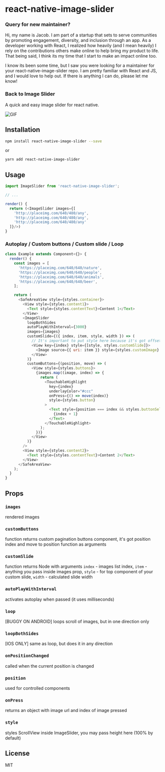 # react-native-image-slider

### Query for new maintainer?
Hi, my name is Jacob. I am part of a startup that sets to serve communities by promoting engagement, diversity, and inclusion through an app. As a developer working with React, I realized how heavily (and I mean heavily) I rely on the contributions others make online to help bring my product to life. That being said, I think its my time that I start to make an impact online too. 

I know its been some time, but I saw you were looking for a maintainer for your react-native-image-slider repo. I am pretty familiar with React and JS, and I would love to help out. If there is anything I can do, please let me know!

### Back to Image Slider
A quick and easy image slider for react native.

![GIF](final.gif)

## Installation

```bash
npm install react-native-image-slider --save
```
or
```bash
yarn add react-native-image-slider
```

## Usage

```javascript
import ImageSlider from 'react-native-image-slider';

// ...

render() {
  return (<ImageSlider images={[
    'http://placeimg.com/640/480/any',
    'http://placeimg.com/640/480/any',
    'http://placeimg.com/640/480/any'
  ]}/>)
}
```

### Autoplay / Custom buttons / Custom slide / Loop

```javascript
class Example extends Component<{}> {
  render() {
    const images = [
      'https://placeimg.com/640/640/nature',
      'https://placeimg.com/640/640/people',
      'https://placeimg.com/640/640/animals',
      'https://placeimg.com/640/640/beer',
    ];

    return (
      <SafeAreaView style={styles.container}>
        <View style={styles.content1}>
          <Text style={styles.contentText}>Content 1</Text>
        </View>
        <ImageSlider
          loopBothSides
          autoPlayWithInterval={3000}
          images={images}
          customSlide={({ index, item, style, width }) => (
            // It's important to put style here because it's got offset inside
            <View key={index} style={[style, styles.customSlide]}>
              <Image source={{ uri: item }} style={styles.customImage} />
            </View>
          )}
          customButtons={(position, move) => (
            <View style={styles.buttons}>
              {images.map((image, index) => {
                return (
                  <TouchableHighlight
                    key={index}
                    underlayColor="#ccc"
                    onPress={() => move(index)}
                    style={styles.button}
                  >
                    <Text style={position === index && styles.buttonSelected}>
                      {index + 1}
                    </Text>
                  </TouchableHighlight>
                );
              })}
            </View>
          )}
        />
        <View style={styles.content2}>
          <Text style={styles.contentText}>Content 2</Text>
        </View>
      </SafeAreaView>
    );
  }
}
```

## Props

### `images`

rendered images

### `customButtons`

function returns custom pagination buttons component, it's got position index and move to position function as arguments

### `customSlide`

function returns Node with arguments `index` - images list index, `item` - anything you pass inside images prop, `style` - for top component of your custom slide, `width` - calculated slide width

### `autoPlayWithInterval`

activates autoplay when passed (it uses milliseconds)

### `loop`

[BUGGY ON ANDROID] loops scroll of images, but in one direction only

### `loopBothSides`

[IOS ONLY] same as loop, but does it in any direction

### `onPositionChanged`

called when the current position is changed

### `position`

used for controlled components

### `onPress`

returns an object with image url and index of image pressed

### `style`

styles ScrollView inside ImageSlider, you may pass height here (100% by default)

## License

MIT
